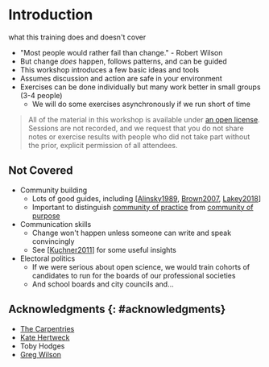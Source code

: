 # Introduction

<p class="subtitle" markdown="1">what this training does and doesn't cover</p>

-   "Most people would rather fail than change." - Robert Wilson
-   But change *does* happen, follows patterns, and can be guided
-   This workshop introduces a few basic ideas and tools
-   Assumes discussion and action are safe in your environment
-   Exercises can be done individually but many work better in small groups (3-4 people)
    -   We will do some exercises asynchronously if we run short of time

> All of the material in this workshop is available under [an open license](@root/license/).
> Sessions are not recorded,
> and we request that you do not share notes or exercise results
> with people who did not take part
> without the prior, explicit permission of all attendees.

## Not Covered

-   Community building
    -   Lots of good guides, including [[Alinsky1989](b:Alinsky1989), [Brown2007](b:Brown2007), [Lakey2018](b:Lakey2018)]
    -   Important to distinguish [community of practice](g:community-practice)
        from [community of purpose](g:community-purpose)
-   Communication skills
    -   Change won't happen unless someone can write and speak convincingly
    -   See [[Kuchner2011](b:Kuchner2011)] for some useful insights
-   Electoral politics
    -   If we were serious about open science,
        we would train cohorts of candidates to run for the boards of our professional societies
    -   And school boards and city councils and…

## Acknowledgments {: #acknowledgments}

-   [The Carpentries][carpentries]
-   [Kate Hertweck][hertweck-kate]
-   Toby Hodges
-   [Greg Wilson][wilson-greg]

[carpentries]: https://carpentries.org
[hertweck-kate]: https://katehertweck.com
[wilson-greg]: https://third-bit.com
